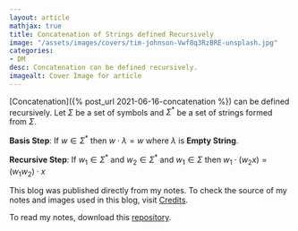```yaml
---
layout: article
mathjax: true
title: Concatenation of Strings defined Recursively
image: "/assets/images/covers/tim-johnson-Vwf8q3RzBRE-unsplash.jpg"
categories:
- DM
desc: Concatenation can be defined recursively. 
imagealt: Cover Image for article
---
```


[Concatenation]({% post_url 2021-06-16-concatenation %}) can be defined recursively.
Let $\Sigma$ be a set of symbols and $\Sigma^*$ be a set of strings formed from $\Sigma$.

































































































































































































































































































































































































**Basis Step**: If $w \in \Sigma^*$ then $w \cdot \lambda = w$ where $\lambda$ is <b>Empty String</b>.
































































































































































































































































































































































































**Recursive Step**: If $w_1 \in \Sigma^*$ and $w_2 \in \Sigma^*$ and $w_1 \in \Sigma$ then $w_1 \cdot (w_2 x) = (w_1 w_2) \cdot x$

































































































































































































































































































































































































This blog was published directly from my notes.
To check the source of my notes and images used in this blog, visit <a href="/credits.html" target="_blank">Credits</a>.

To read my notes, download this <a href="https://github.com/bovem/CS" target="blank">repository</a>.